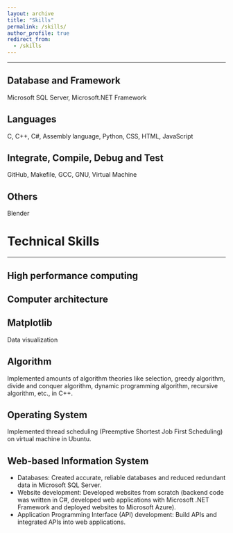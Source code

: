 ```yaml
---
layout: archive
title: "Skills"
permalink: /skills/
author_profile: true
redirect_from: 
  - /skills
---
```


<hr>

## Database and Framework
  Microsoft SQL Server, Microsoft.NET Framework

## Languages
  C, C++, C#, Assembly language, Python, CSS, HTML, JavaScript

## Integrate, Compile, Debug and Test
  GitHub, Makefile, GCC, GNU, Virtual Machine

## Others
  Blender

# Technical Skills
<hr>

## High performance computing

## Computer architecture

## Matplotlib
Data visualization

## Algorithm
Implemented amounts of algorithm theories like selection, greedy algorithm, divide and conquer algorithm, dynamic programming algorithm, recursive algorithm, etc., in C++. 

## Operating System
Implemented thread scheduling (Preemptive Shortest Job First Scheduling) on virtual machine in Ubuntu.

## Web-based Information System
-	Databases: Created accurate, reliable databases and reduced redundant data in Microsoft SQL Server.
-	Website development: Developed websites from scratch (backend code was written in C#, developed web applications with Microsoft .NET Framework and deployed websites to Microsoft Azure).  
-	Application Programming Interface (API) development: Build APIs and integrated APIs into web applications.
